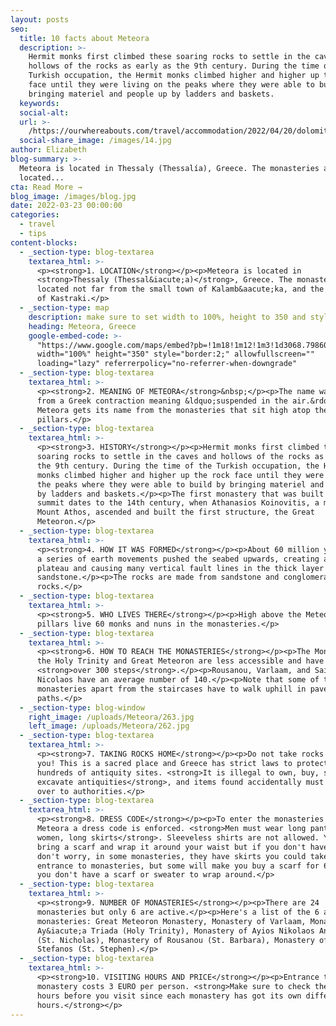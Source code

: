 ```yaml
---
layout: posts
seo:
  title: 10 facts about Meteora
  description: >-
    Hermit monks first climbed these soaring rocks to settle in the caves and
    hollows of the rocks as early as the 9th century. During the time of the
    Turkish occupation, the Hermit monks climbed higher and higher up the rock
    face until they were living on the peaks where they were able to build by
    bringing materiel and people up by ladders and baskets.
  keywords:
  social-alt:
  url: >-
    /https://ourwhereabouts.com/travel/accommodation/2022/04/20/dolomites-travel-guide.html
  social-share_image: /images/14.jpg
author: Elizabeth
blog-summary: >-
  Meteora is located in Thessaly (Thessalía), Greece. The monasteries are
  located...
cta: Read More →
blog_image: /images/blog.jpg
date: 2022-03-23 00:00:00
categories:
  - travel
  - tips
content-blocks:
  - _section-type: blog-textarea
    textarea_html: >-
      <p><strong>1. LOCATION</strong></p><p>Meteora is located in
      <strong>Thessaly (Thessal&iacute;a)</strong>, Greece. The monasteries are
      located not far from the small town of Kalamb&aacute;ka, and the village
      of Kastraki.</p>
  - _section-type: map
    description: make sure to set width to 100%, height to 350 and style to border 2
    heading: Meteora, Greece
    google-embed-code: >-
      "https://www.google.com/maps/embed?pb=!1m18!1m12!1m3!1d3068.798606323952!2d21.628400915538794!3d39.721708505537755!2m3!1f0!2f0!3f0!3m2!1i1024!2i768!4f13.1!3m3!1m2!1s0x13590faee8327f39%3A0x7127add4d8bc32ff!2sMeteora!5e0!3m2!1sen!2sth!4v1650431576319!5m2!1sen!2sth"
      width="100%" height="350" style="border:2;" allowfullscreen=""
      loading="lazy" referrerpolicy="no-referrer-when-downgrade"
  - _section-type: blog-textarea
    textarea_html: >-
      <p><strong>2. MEANING OF METEORA</strong>&nbsp;</p><p>The name was derived
      from a Greek contraction meaning &ldquo;suspended in the air.&rdquo;
      Meteora gets its name from the monasteries that sit high atop the stone
      pillars.</p>
  - _section-type: blog-textarea
    textarea_html: >-
      <p><strong>3. HISTORY</strong></p><p>Hermit monks first climbed these
      soaring rocks to settle in the caves and hollows of the rocks as early as
      the 9th century. During the time of the Turkish occupation, the Hermit
      monks climbed higher and higher up the rock face until they were living on
      the peaks where they were able to build by bringing materiel and people up
      by ladders and baskets.</p><p>The first monastery that was built on a
      summit dates to the 14th century, when Athanasios Koinovitis, a monk from
      Mount Athos, ascended and built the first structure, the Great
      Meteoron.</p>
  - _section-type: blog-textarea
    textarea_html: >-
      <p><strong>4. HOW IT WAS FORMED</strong></p><p>About 60 million years ago,
      a series of earth movements pushed the seabed upwards, creating a high
      plateau and causing many vertical fault lines in the thick layer of
      sandstone.</p><p>The rocks are made from sandstone and conglomerate
      rocks.</p>
  - _section-type: blog-textarea
    textarea_html: >-
      <p><strong>5. WHO LIVES THERE</strong></p><p>High above the Meteora
      pillars live 60 monks and nuns in the monasteries.</p>
  - _section-type: blog-textarea
    textarea_html: >-
      <p><strong>6. HOW TO REACH THE MONASTERIES</strong></p><p>The Monastery of
      the Holy Trinity and Great Meteoron are less accessible and have
      <strong>over 300 steps</strong>.</p><p>Rousanou, Varlaam, and Saint
      Nicolaos have an average number of 140.</p><p>Note that some of the
      monasteries apart from the staircases have to walk uphill in paved
      paths.</p>
  - _section-type: blog-window
    right_image: /uploads/Meteora/263.jpg
    left_image: /uploads/Meteora/262.jpg
  - _section-type: blog-textarea
    textarea_html: >-
      <p><strong>7. TAKING ROCKS HOME</strong></p><p>Do not take rocks home with
      you! This is a sacred place and Greece has strict laws to protect its
      hundreds of antiquity sites. <strong>It is illegal to own, buy, sell or
      excavate antiquities</strong>, and items found accidentally must be handed
      over to authorities.</p>
  - _section-type: blog-textarea
    textarea_html: >-
      <p><strong>8. DRESS CODE</strong></p><p>To enter the monasteries of
      Meteora a dress code is enforced. <strong>Men must wear long pants and
      women, long skirts</strong>. Sleeveless shirts are not allowed. You can
      bring a scarf and wrap it around your waist but if you don't have one
      don't worry, in some monasteries, they have skirts you could take at the
      entrance to monasteries, but some will make you buy a scarf for 6 EURO if
      you don't have a scarf or sweater to wrap around.</p>
  - _section-type: blog-textarea
    textarea_html: >-
      <p><strong>9. NUMBER OF MONASTERIES</strong></p><p>There are 24
      monasteries but only 6 are active.</p><p>Here's a list of the 6 active
      monasteries: Great Meteoron Monastery, Monastery of Varlaam, Monastery of
      Ay&iacute;a Triada (Holy Trinity), Monastery of Ayios Nikolaos Anapafsas
      (St. Nicholas), Monastery of Rousanou (St. Barbara), Monastery of Ayios
      Stefanos (St. Stephen).</p>
  - _section-type: blog-textarea
    textarea_html: >-
      <p><strong>10. VISITING HOURS AND PRICE</strong></p><p>Entrance to each
      monastery costs 3 EURO per person. <strong>Make sure to check the visiting
      hours before you visit since each monastery has got its own different
      hours.</strong></p>
---
```


